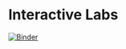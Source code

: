 # Interactive Labs

[![Binder](https://mybinder.org/badge_logo.svg)](https://mybinder.org/v2/gh/dsondak/dswcc_binder_labs.git/master?filepath=Summer%2F)
